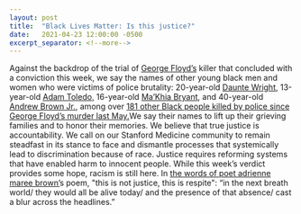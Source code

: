 ```yaml
---
layout: post
title:  "Black Lives Matter: Is this justice?"
date:   2021-04-23 12:00:00 -0500
excerpt_separator: <!--more-->
---
```

Against the backdrop of the trial of [George Floyd’s][george-floyd] killer that concluded with a conviction this week, we say the names of other young black men and women who were victims of police brutality: 20-year-old [Daunte Wright][daunte-wright], 13-year-old [Adam Toledo][adam-toledo], <!--more--> 16-year-old [Ma’Khia Bryant][makhia-bryant], and 40-year-old [Andrew Brown Jr.][andrew-brown], among over [181 other Black people killed by police since George Floyd’s murder last May.][181-killed]We say their names to lift up their grieving families and to honor their memories. We believe that true justice is accountability. We call on our Stanford Medicine community to remain steadfast in its stance to face and dismantle processes that systemically lead to discrimination because of race. Justice requires reforming systems that have enabled harm to innocent people. While this week’s verdict provides some hope, racism is still here. In [the words of poet adrienne maree brown’][adrienne-brown]s poem, "this is not justice, this is respite": “in the next breath world/ they would all be alive today/ and the presence of that absence/ cast a blur across the headlines.”

[george-floyd]: http://r20.rs6.net/tn.jsp?f=001kLhfEEdbubqSg751h4Xj4UnUu-fMlzVg0fycyfHgcxG7sGm06WhuuWRxj2DnASm3-V_RPvZsgcBRjqiz4alFG6XxQrGXmHQo4sl8fJFDvn1jQqBaW8TyfVU6Q2_IOLgRErJy7RbtANvWUjzR0nROZ9veEXsrXxcil4sREUltUo-KahmBZ3Rj7uJVkjONL1WV&c=ee2I0gEqmJylg4xpX1YHNWjhRDWOswjdmJzhTr29vXFxpJUI4favAQ==&ch=i-1cKF6-WbRF8JBbLi-m_uvRiRKRBJbKG6bp_giScpDSI5t0nOEUlg==
[daunte-wright]: http://r20.rs6.net/tn.jsp?f=001kLhfEEdbubqSg751h4Xj4UnUu-fMlzVg0fycyfHgcxG7sGm06WhuuWRxj2DnASm3UdQj5kl117tuBUB_E25AbiiiQXXQBN_Bnpg6u7q6ZJLm5t8_KCet-AjbjisWpbrXn0VAdPCLqq7flSd4wgvZbi0T4mNyMIS6f1jTVMBXeQ54yb0o7lRSvJfr9KkxWCDM4b7D7Ye_jyIq5Tf7wZ4T_IUQONjjxscz&c=ee2I0gEqmJylg4xpX1YHNWjhRDWOswjdmJzhTr29vXFxpJUI4favAQ==&ch=i-1cKF6-WbRF8JBbLi-m_uvRiRKRBJbKG6bp_giScpDSI5t0nOEUlg==
[adam-toledo]: http://r20.rs6.net/tn.jsp?f=001kLhfEEdbubqSg751h4Xj4UnUu-fMlzVg0fycyfHgcxG7sGm06WhuuWRxj2DnASm36PQ-Blxz12_Cp_uKLaccfLSASrGFSvYPmqMbiQadX0wKWT82onePXPraoMWD52rgBl-vAZjo4B0wZ2a1zKCe-cwKpv-_R-XuBTkzNLKXkR9dcOeL3ScO2q3ugt13sdM1pIcbgHlP0zDyxvROqZnGO85Yb3DPyLZ8cHHy0Xm5BJA=&c=ee2I0gEqmJylg4xpX1YHNWjhRDWOswjdmJzhTr29vXFxpJUI4favAQ==&ch=i-1cKF6-WbRF8JBbLi-m_uvRiRKRBJbKG6bp_giScpDSI5t0nOEUlg==
[makhia-bryant]: http://r20.rs6.net/tn.jsp?f=001kLhfEEdbubqSg751h4Xj4UnUu-fMlzVg0fycyfHgcxG7sGm06WhuuWRxj2DnASm3nAk7y2BBjK1EghwtJvOF7XeTczhos-HcaWGQXHLuDh8r-GPUDI4RBjn6pLrGRJ0sh1o-vqnwYKs0JzVnAhY3A79_TD4KSuo0c__Zq5p6HhlE5Yl1rUqCdKRuponNbwB_YRdOz5irvI2wHe4OqEGnne8ewvvBizHY0ef0FchiVYcvIEr6dAkreQ==&c=ee2I0gEqmJylg4xpX1YHNWjhRDWOswjdmJzhTr29vXFxpJUI4favAQ==&ch=i-1cKF6-WbRF8JBbLi-m_uvRiRKRBJbKG6bp_giScpDSI5t0nOEUlg==
[andrew-brown]: http://r20.rs6.net/tn.jsp?f=001kLhfEEdbubqSg751h4Xj4UnUu-fMlzVg0fycyfHgcxG7sGm06WhuuWRxj2DnASm3mkYnUfO1tc0j0VpqQSCM0ABSOW9J-yIzsXcORm4MSIhgxv7j-pJuu-txVzLzBRlNfudDl-r6Lm_7FML1WUqzwuUuOI_-VB3Ade1vB5QHJrI=&c=ee2I0gEqmJylg4xpX1YHNWjhRDWOswjdmJzhTr29vXFxpJUI4favAQ==&ch=i-1cKF6-WbRF8JBbLi-m_uvRiRKRBJbKG6bp_giScpDSI5t0nOEUlg==
[181-killed]: http://r20.rs6.net/tn.jsp?f=001kLhfEEdbubqSg751h4Xj4UnUu-fMlzVg0fycyfHgcxG7sGm06WhuuWRxj2DnASm3uZ_--vtyCOFCZJDeDZwdKXJCYTjUMd_GQWuBei7gcVmtLUOED8UrDf6BzL87yA78hhGPyqY3QTcCUsBEuzC0Ri4fvJhnUUTV50cj0mZb7gWG1u5wf9N2l23RhgiUjB4U8_U1txeIhyt9_1TXyQ4tfOhnojGlgCemD3ZoUtCtNBK-ejvdIN_tfHZl7JphGgrAD_PpScV3pgi1H33D1FajCE2Iv0E1oB29&c=ee2I0gEqmJylg4xpX1YHNWjhRDWOswjdmJzhTr29vXFxpJUI4favAQ==&ch=i-1cKF6-WbRF8JBbLi-m_uvRiRKRBJbKG6bp_giScpDSI5t0nOEUlg==
[adrienne-brown]: http://r20.rs6.net/tn.jsp?f=001kLhfEEdbubqSg751h4Xj4UnUu-fMlzVg0fycyfHgcxG7sGm06WhuuWRxj2DnASm30ryp-iVjgErxPt9QADFGetq6A9T-HUp-732c3pyzHO71UlCnrVfzMUFYDNlWoaICm4UBKfxZiHT6y_W_V9bgTHtUkyu5wyTvN3Na118ZXio=&c=ee2I0gEqmJylg4xpX1YHNWjhRDWOswjdmJzhTr29vXFxpJUI4favAQ==&ch=i-1cKF6-WbRF8JBbLi-m_uvRiRKRBJbKG6bp_giScpDSI5t0nOEUlg==